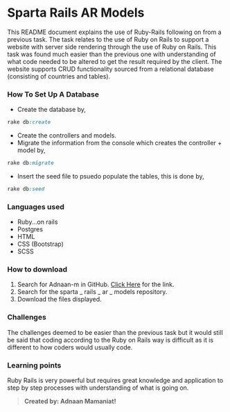 # Sparta Rails AR Models

This README document explains the use of Ruby-Rails following on from a previous task. The task relates to the use of Ruby on Rails to support a website with server side rendering through the use of Ruby on Rails. This task was found much easier than the previous one with understanding of what code needed to be altered to get the result required by the client. The website supports CRUD functionality sourced from a relational database (consisting of countries and tables).

### How To Set Up A Database
* Create the database by, 

```rb
rake db:create
```

* Create the controllers and models.
* Migrate the information from the console which creates the controller + model by,   

```rb
rake db:migrate
```

* Insert the seed file to psuedo populate the tables, this is done by, 

```rb
rake db:seed
```

### Languages used
* Ruby...on rails
* Postgres
* HTML
* CSS (Bootstrap)
* SCSS


### How to download
1. Search for Adnaan-m in GitHub. [Click Here](https://github.com/Adnaan-m/sparta_rails_ar_models) for the link.
2. Search for the sparta _ rails _ ar _ models repository.
3. Download the files displayed.

### Challenges
The challenges deemed to be easier than the previous task but it would still be said that coding according to the Ruby on Rails way is difficult as it is different to how coders would usually code.

### Learning points
Ruby Rails is very powerful but requires great knowledge and application to step by step processes with understanding of what is going on.

>**Created by: Adnaan Mamaniat!**
